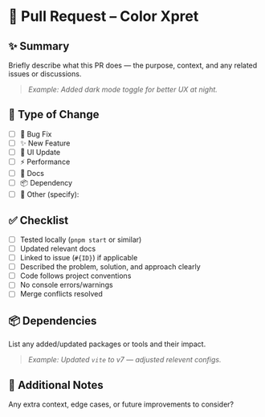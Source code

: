# 🚀 Pull Request – Color Xpret

## ✨ Summary

Briefly describe what this PR does — the purpose, context, and any related issues or discussions.

> _Example: Added dark mode toggle for better UX at night._

## 🔧 Type of Change

- [ ] 🐞 Bug Fix
- [ ] ✨ New Feature
- [ ] 🎨 UI Update
- [ ] ⚡ Performance
- [ ] 📝 Docs
- [ ] 📦 Dependency
- [ ] 🔁 Other (specify):

## ✅ Checklist

- [ ] Tested locally (`pnpm start` or similar)
- [ ] Updated relevant docs
- [ ] Linked to issue (`#{ID}`) if applicable
- [ ] Described the problem, solution, and approach clearly
- [ ] Code follows project conventions
- [ ] No console errors/warnings
- [ ] Merge conflicts resolved

## 📦 Dependencies

List any added/updated packages or tools and their impact.

> _Example: Updated `vite` to v7 — adjusted relevent configs._

## 💬 Additional Notes

Any extra context, edge cases, or future improvements to consider?
